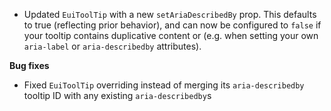 - Updated `EuiToolTip` with a new `setAriaDescribedBy` prop. This defaults to true (reflecting prior behavior), and can now be configured to `false` if your tooltip contains duplicative content or (e.g. when setting your own `aria-label` or `aria-describedby` attributes).

**Bug fixes**

- Fixed `EuiToolTip` overriding instead of merging its `aria-describedby` tooltip ID with any existing `aria-describedby`s
